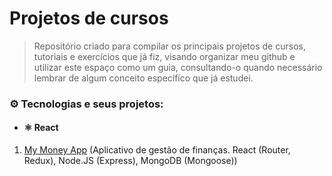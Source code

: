 # Projetos de cursos

> Repositório criado para compilar os principais projetos de cursos, tutoriais e exercícios que já fiz, visando organizar meu github e utilizar este espaço como um guia, consultando-o quando necessário lembrar de algum conceito específico que já estudei.

### ⚙️ Tecnologias e seus projetos:

- #### ⚛️ React
1. [My Money App](https://github.com/ldsmaga/projetos-cursos/tree/main/my-money-app) (Aplicativo de gestão de finanças. React (Router, Redux), Node.JS (Express), MongoDB (Mongoose))
